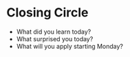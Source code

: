 <!SLIDE bullets incremental>

# Closing Circle

* What did you learn today?
* What surprised you today?
* What will you apply starting Monday?



